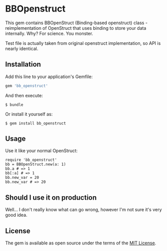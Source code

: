 # BBOpenstruct

This gem contains BBOpenStruct (Binding-based openstruct) class - reimplementation of OpenStruct that uses binding to store your data internally. Why? For science. You monster.

Test file is actually taken from original openstruct implementation, so API is nearly identical.

## Installation

Add this line to your application's Gemfile:

```ruby
gem 'bb_openstruct'
```

And then execute:

    $ bundle

Or install it yourself as:

    $ gem install bb_openstruct

## Usage

Use it like your normal OpenStruct:

    require 'bb_openstruct'
    bb = BBOpenStruct.new(a: 1)
    bb.a # => 1
    bb[:a] # => 1
    bb.new_var = 20
    bb.new_var # => 20

## Should I use it on production

Well... I don't really know what can go wrong, however I'm not sure it's very good idea.

## License

The gem is available as open source under the terms of the [MIT License](http://opensource.org/licenses/MIT).

